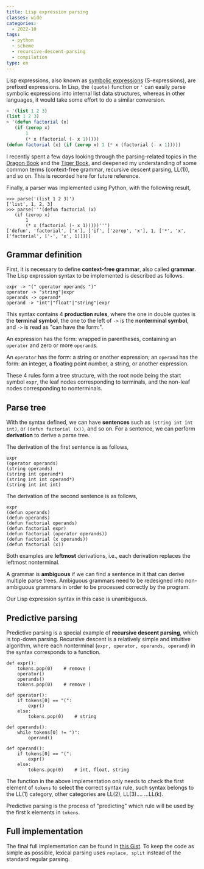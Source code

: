 ```yaml
---
title: Lisp expression parsing
classes: wide
categories:
  - 2022-10
tags:
  - python
  - scheme
  - recursive-descent-parsing
  - compilation
type: en
---
```


Lisp expressions, also known as [symbolic expressions](https://en.wikipedia.org/wiki/S-expression) (S-expressions), are prefixed expressions. In Lisp, the `(quote)` function or `'` can easily parse symbolic expressions into internal list data structures, whereas in other languages, it would take some effort to do a similar conversion.

```lisp
> '(list 1 2 3)
(list 1 2 3)
> '(defun factorial (x)
   (if (zerop x)
       1
       (* x (factorial (- x 1)))))
(defun factorial (x) (if (zerop x) 1 (* x (factorial (- x 1)))))
```

I recently spent a few days looking through the parsing-related topics in the [Dragon Book](https://www.amazon.com/Compilers-Principles-Techniques-Tools-2nd/dp/0321486811) and the [Tiger Book](https://www.amazon.com/Modern-Compiler-Implement-Andrew-Appel/dp/0521607655), and deepened my understanding of some common terms (context-free grammar, recursive descent parsing, LL(1)), and so on. This is recorded here for future reference.

Finally, a parser was implemented using Python, with the following result,

```
>>> parse('(list 1 2 3)')
['list', 1, 2, 3]
>>> parse('''(defun factorial (x)
   (if (zerop x)
       1
       (* x (factorial (- x 1)))))''')
['defun', 'factorial', ['x'], ['if', ['zerop', 'x'], 1, ['*', 'x', ['factorial', ['-', 'x', 1]]]]]
```

## Grammar definition

First, it is necessary to define **context-free grammar**, also called **grammar**. The Lisp expression syntax to be implemented is described as follows.

```
expr -> "(" operator operands ")"
operator -> "string"|expr
operands -> operand*
operand -> "int"|"float"|"string"|expr
```

This syntax contains 4 **production rules**, where the one in double quotes is the **terminal symbol**, the one to the left of `->` is the **nonterminal symbol**, and `->` is read as "can have the form:".

An expression has the form: wrapped in parentheses, containing an `operator` and zero or more `operand`s.

An `operator` has the form: a string or another expression; an `operand` has the form: an integer, a floating point number, a string, or another expression.

These 4 rules form a tree structure, with the root node being the start symbol `expr`, the leaf nodes corresponding to terminals, and the non-leaf nodes corresponding to nonterminals.


## Parse tree

With the syntax defined, we can have **sentences** such as `(string int int int)`, or `(defun factorial (x))`, and so on. For a sentence, we can perform **derivation** to derive a parse tree.

The derivation of the first sentence is as follows,

```
expr
(operator operands)
(string operands)
(string int operand*)
(string int int operand*)
(string int int int)
```

The derivation of the second sentence is as follows,

```
expr
(defun operands)
(defun operands)
(defun factorial operands)
(defun factorial expr)
(defun factorial (operator operands))
(defun factorial (x operands))
(defun factorial (x))
```

Both examples are **leftmost** derivations, i.e., each derivation replaces the leftmost nonterminal.

A grammar is **ambiguous** if we can find a sentence in it that can derive multiple parse trees. Ambiguous grammars need to be redesigned into non-ambiguous grammars in order to be processed correctly by the program.

Our Lisp expression syntax in this case is unambiguous.

## Predictive parsing

Predictive parsing is a special example of **recursive descent parsing**, which is top-down parsing. Recursive descent is a relatively simple and intuitive algorithm, where each nonterminal (`expr, operator, operands, operand`) in the syntax corresponds to a function.

```
def expr():
    tokens.pop(0)    # remove (
    operator()
    operands()
    tokens.pop(0)    # remove )

def operator():
    if tokens[0] == "(":
        expr()
    else:
        tokens.pop(0)    # string

def operands():
    while tokens[0] != ")":
        operand()

def operand():
    if tokens[0] == "(":
        expr()
    else:
        tokens.pop(0)    # int, float, string
```

The function in the above implementation only needs to check the first element of `tokens` to select the correct syntax rule, such syntax belongs to the LL(1) category, other categories are LL(2), LL(3).... ...LL(k).

Predictive parsing is the process of "predicting" which rule will be used by the first k elements in `tokens`.

## Full implementation

The final full implementation can be found in [this Gist](https://gist.github.com/xiez/4551065f3168f9d1276ab9e0771313d6). To keep the code as simple as possible, lexical parsing uses `replace, split` instead of the standard regular parsing.
